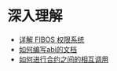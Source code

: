 # 深入理解

- [详解 FIBOS 权限系统](./fibosauth.md)
- [如何编写abi的文档](./whatisabi.md)
- [如何进行合约之间的相互调用](./inlinecall.md)



